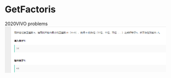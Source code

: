 # GetFactoris
2020VIVO problems
![image](https://github.com/ZhilunLiu/GetFactoris/blob/master/1.png)
